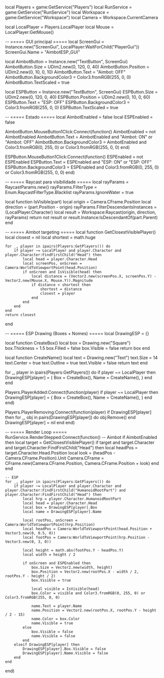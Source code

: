 local Players = game:GetService("Players")
local RunService = game:GetService("RunService")
local Workspace = game:GetService("Workspace")
local Camera = Workspace.CurrentCamera

local LocalPlayer = Players.LocalPlayer
local Mouse = LocalPlayer:GetMouse()

-- ===== GUI principal =====
local ScreenGui = Instance.new("ScreenGui", LocalPlayer:WaitForChild("PlayerGui"))
ScreenGui.Name = "AimbotESP_GUI"

local AimbotButton = Instance.new("TextButton", ScreenGui)
AimbotButton.Size = UDim2.new(0, 120, 0, 40)
AimbotButton.Position = UDim2.new(0, 10, 0, 10)
AimbotButton.Text = "Aimbot: OFF"
AimbotButton.BackgroundColor3 = Color3.fromRGB(255, 0, 0)
AimbotButton.TextScaled = true

local ESPButton = Instance.new("TextButton", ScreenGui)
ESPButton.Size = UDim2.new(0, 120, 0, 40)
ESPButton.Position = UDim2.new(0, 10, 0, 60)
ESPButton.Text = "ESP: OFF"
ESPButton.BackgroundColor3 = Color3.fromRGB(255, 0, 0)
ESPButton.TextScaled = true

-- ===== Estado =====
local AimbotEnabled = false
local ESPEnabled = false

AimbotButton.MouseButton1Click:Connect(function()
	AimbotEnabled = not AimbotEnabled
	AimbotButton.Text = AimbotEnabled and "Aimbot: ON" or "Aimbot: OFF"
	AimbotButton.BackgroundColor3 = AimbotEnabled and Color3.fromRGB(0, 255, 0) or Color3.fromRGB(255, 0, 0)
end)

ESPButton.MouseButton1Click:Connect(function()
	ESPEnabled = not ESPEnabled
	ESPButton.Text = ESPEnabled and "ESP: ON" or "ESP: OFF"
	ESPButton.BackgroundColor3 = ESPEnabled and Color3.fromRGB(0, 255, 0) or Color3.fromRGB(255, 0, 0)
end)

-- ===== Raycast para visibilidade =====
local rayParams = RaycastParams.new()
rayParams.FilterType = Enum.RaycastFilterType.Blacklist
rayParams.IgnoreWater = true

local function IsVisible(part)
	local origin = Camera.CFrame.Position
	local direction = (part.Position - origin)
	rayParams.FilterDescendantsInstances = {LocalPlayer.Character}
	local result = Workspace:Raycast(origin, direction, rayParams)
	return not result or result.Instance:IsDescendantOf(part.Parent)
end

-- ===== Aimbot targeting =====
local function GetClosestVisiblePlayer()
	local closest = nil
	local shortest = math.huge

	for _, player in ipairs(Players:GetPlayers()) do
		if player ~= LocalPlayer and player.Character and player.Character:FindFirstChild("Head") then
			local head = player.Character.Head
			local screenPos, onScreen = Camera:WorldToViewportPoint(head.Position)
			if onScreen and IsVisible(head) then
				local distance = (Vector2.new(screenPos.X, screenPos.Y) - Vector2.new(Mouse.X, Mouse.Y)).Magnitude
				if distance < shortest then
					shortest = distance
					closest = player
				end
			end
		end
	end
	return closest
end

-- ===== ESP Drawing (Boxes + Nomes) =====
local DrawingESP = {}

local function CreateBox()
	local box = Drawing.new("Square")
	box.Thickness = 1.5
	box.Filled = false
	box.Visible = false
	return box
end

local function CreateName()
	local text = Drawing.new("Text")
	text.Size = 14
	text.Center = true
	text.Outline = true
	text.Visible = false
	return text
end

for _, player in ipairs(Players:GetPlayers()) do
	if player ~= LocalPlayer then
		DrawingESP[player] = {
			Box = CreateBox(),
			Name = CreateName(),
		}
	end
end

Players.PlayerAdded:Connect(function(player)
	if player ~= LocalPlayer then
		DrawingESP[player] = {
			Box = CreateBox(),
			Name = CreateName(),
		}
	end
end)

Players.PlayerRemoving:Connect(function(player)
	if DrawingESP[player] then
		for _, obj in pairs(DrawingESP[player]) do
			obj:Remove()
		end
		DrawingESP[player] = nil
	end
end)

-- ===== Render Loop =====
RunService.RenderStepped:Connect(function()
	-- Aimbot
	if AimbotEnabled then
		local target = GetClosestVisiblePlayer()
		if target and target.Character and target.Character:FindFirstChild("Head") then
			local headPos = target.Character.Head.Position
			local look = (headPos - Camera.CFrame.Position).Unit
			Camera.CFrame = CFrame.new(Camera.CFrame.Position, Camera.CFrame.Position + look)
		end
	end

	-- ESP
	for _, player in ipairs(Players:GetPlayers()) do
		if player ~= LocalPlayer and player.Character and player.Character:FindFirstChild("HumanoidRootPart") and player.Character:FindFirstChild("Head") then
			local hrp = player.Character.HumanoidRootPart
			local head = player.Character.Head
			local box = DrawingESP[player].Box
			local name = DrawingESP[player].Name

			local rootPos, onScreen = Camera:WorldToViewportPoint(hrp.Position)
			local headPos = Camera:WorldToViewportPoint(head.Position + Vector3.new(0, 0.5, 0))
			local footPos = Camera:WorldToViewportPoint(hrp.Position - Vector3.new(0, 3, 0))

			local height = math.abs(footPos.Y - headPos.Y)
			local width = height / 2

			if onScreen and ESPEnabled then
				box.Size = Vector2.new(width, height)
				box.Position = Vector2.new(rootPos.X - width / 2, rootPos.Y - height / 2)
				box.Visible = true

				local visible = IsVisible(head)
				box.Color = visible and Color3.fromRGB(0, 255, 0) or Color3.fromRGB(255, 0, 0)

				name.Text = player.Name
				name.Position = Vector2.new(rootPos.X, rootPos.Y - height / 2 - 15)
				name.Color = box.Color
				name.Visible = true
			else
				box.Visible = false
				name.Visible = false
			end
		elseif DrawingESP[player] then
			DrawingESP[player].Box.Visible = false
			DrawingESP[player].Name.Visible = false
		end
	end
end)

